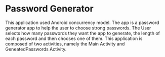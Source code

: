 # Password Generator
  This application used Android concurrency model.
  The app is a password generator app to help the user to choose strong passwords.
  The User selects how many passwords they want the app to generate, the length of each password and then chooses one of them.
  This application is composed of two activities, namely the Main Activity and GeneatedPasswords Activity.
